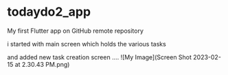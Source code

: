 # todaydo2_app
My first Flutter app on GitHub remote repository

i started with main screen which holds the various tasks


and added new task creation screen ....
 ![My Image](Screen Shot 2023-02-15 at 2.30.43 PM.png)
 



